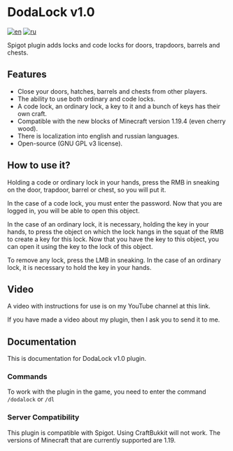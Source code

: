 # DodaLock v1.0
[![en](https://img.shields.io/badge/lang-en-red.svg)](README.md)
[![ru](https://img.shields.io/badge/lang-ru-blue.svg)](README.ru.md)

Spigot plugin adds locks and code locks for doors, trapdoors, barrels and chests.

## Features

* Close your doors, hatches, barrels and chests from other players.
* The ability to use both ordinary and code locks.
* A code lock, an ordinary lock, a key to it and a bunch of keys has
  their own craft.
* Compatible with the new blocks of Minecraft version 1.19.4
  (even cherry wood).
* There is localization into english and russian languages.
* Open-source (GNU GPL v3 license).

## How to use it?

Holding a code or ordinary lock in your hands, press the RMB in sneaking
on the door, trapdoor, barrel or chest,
so you will put it.

In the case of a code lock, you must enter the password. Now that
you are logged in, you will be able to open this object.

In the case of an ordinary lock, it is necessary, holding the key in your hands,
to press the object on which the lock hangs in the squat of the RMB
to create a key for this lock. Now that you
have the key to this object, you can open it using
the key to the lock of this object.

To remove any lock, press the LMB in sneaking. In the case of an
ordinary lock, it is necessary to hold the key in your hands.

## Video

A video with instructions for use is on my YouTube channel 
at this link.

If you have made a video about my plugin, 
then I ask you to send it to me.

## Documentation

This is documentation for DodaLock v1.0 plugin.

### Commands

To work with the plugin in the game, you need to enter the command 
`/dodalock` or `/dl`

### Server Compatibility

This plugin is compatible with Spigot. 
Using CraftBukkit will not work. 
The versions of Minecraft that are currently supported are 1.19.
